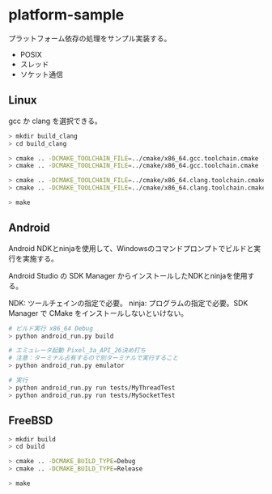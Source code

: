 # platform-sample

プラットフォーム依存の処理をサンプル実装する。

- POSIX
- スレッド
- ソケット通信

## Linux

gcc か clang を選択できる。

```bash
> mkdir build_clang
> cd build_clang

> cmake .. -DCMAKE_TOOLCHAIN_FILE=../cmake/x86_64.gcc.toolchain.cmake -DCMAKE_BUILD_TYPE=Debug -DCMAKE_VERBOSE_MAKEFILE=1
> cmake .. -DCMAKE_TOOLCHAIN_FILE=../cmake/x86_64.gcc.toolchain.cmake -DCMAKE_BUILD_TYPE=Release -DCMAKE_VERBOSE_MAKEFILE=1

> cmake .. -DCMAKE_TOOLCHAIN_FILE=../cmake/x86_64.clang.toolchain.cmake -DCMAKE_BUILD_TYPE=Debug -DCMAKE_VERBOSE_MAKEFILE=1
> cmake .. -DCMAKE_TOOLCHAIN_FILE=../cmake/x86_64.clang.toolchain.cmake -DCMAKE_BUILD_TYPE=Release -DCMAKE_VERBOSE_MAKEFILE=1

> make
```

## Android

Android NDKとninjaを使用して、Windowsのコマンドプロンプトでビルドと実行を実施する。

Android Studio の SDK Manager からインストールしたNDKとninjaを使用する。

NDK: ツールチェインの指定で必要。
ninja: プログラムの指定で必要。SDK Manager で CMake をインストールしないといけない。

```bash
# ビルド実行 x86_64 Debug
> python android_run.py build

# エミュレータ起動 Pixel_3a_API_26決め打ち
# 注意：ターミナル占有するので別ターミナルで実行すること
> python android_run.py emulator

# 実行
> python android_run.py run tests/MyThreadTest
> python android_run.py run tests/MySocketTest
```

## FreeBSD

```bash
> mkdir build
> cd build

> cmake .. -DCMAKE_BUILD_TYPE=Debug
> cmake .. -DCMAKE_BUILD_TYPE=Release

> make
```

